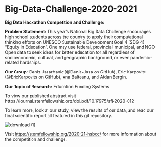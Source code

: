 # Big-Data-Challenge-2020-2021

**Big Data Hackathon Competition and Challenge:**

**Problem Statement:** This year’s National Big Data Challenge encourages high school students across the country to apply their computational thinking 
efforts on UNESCO Sustainable Development Goal 4 (SDG 4) “Equity in Education”. One may use federal, provincial, municipal, and NGO Open data to seek 
ideas for better education for all regardless of socioeconomic, cultural, and geographic background, or even pandemic-related hardships.

**Our Group:** Deniz Jasarbasic (@Deniz-Jasa on GitHub), Eric Karpovits (@EricKarpovits on GitHub), Ana Balteanu, and Aidan Bergin.

**Our Topic of Research:** Education Funding Systems 

To view our published abstract visit https://journal.stemfellowship.org/doi/pdf/10.17975/sfj-2020-012

To learn more, look at our study, view the results of our data, and read our final scientific report all featured in this git repository. 

![download (1)](https://user-images.githubusercontent.com/46465622/104156429-06045580-53b7-11eb-8269-44212d9c6201.jpeg)

Visit https://stemfellowship.org/2020-21-hsbdc/ for more information about the competition and challenge.

